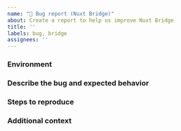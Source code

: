 ```yaml
---
name: "🐞 Bug report (Nuxt Bridge)"
about: Create a report to help us improve Nuxt Bridge
title: ''
labels: bug, bridge
assignees: ''
---
```


<!--
Please carefully read the contribution docs before creating a bug report
 👉 https://v3.nuxtjs.org/community/reporting-bugs

Please use the code sandbox template below to create a minimal reproduction
 👉 https://codesandbox.io/s/github/nuxt/starter/tree/bridge-sandbox
-->

###  Environment

<!-- You can use `npx nuxi info` to fill this section -->

### Describe the bug and expected behavior

<!-- A clear and concise description of what the bug is. -->

### Steps to reproduce

<!--
Steps to reproduce the behavior:
1. Go to '...'
2. Click on '....'
3. Scroll down to '....'
4. See error
-->

### Additional context

<!-- If applicable, add any other context about the problem here. -->
<!-- If applicable, add screenshots to help explain your problem. -->
